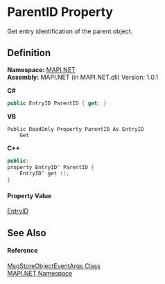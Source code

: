 # ParentID Property


Get entry identification of the parent object.



## Definition
**Namespace:** <a href="N_MAPI_NET.md">MAPI.NET</a>  
**Assembly:** MAPI.NET (in MAPI.NET.dll) Version: 1.0.1

**C#**
``` C#
public EntryID ParentID { get; }
```
**VB**
``` VB
Public ReadOnly Property ParentID As EntryID
	Get
```
**C++**
``` C++
public:
property EntryID^ ParentID {
	EntryID^ get ();
}
```



#### Property Value
<a href="T_MAPI_NET_EntryID.md">EntryID</a>

## See Also


#### Reference
<a href="T_MAPI_NET_MsgStoreObjectEventArgs.md">MsgStoreObjectEventArgs Class</a>  
<a href="N_MAPI_NET.md">MAPI.NET Namespace</a>  
